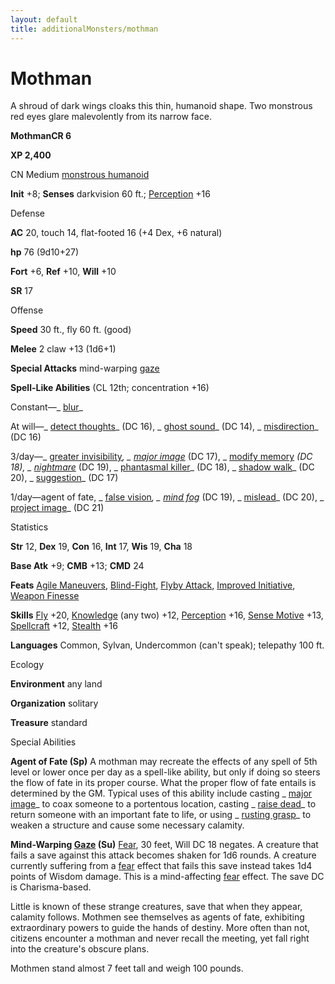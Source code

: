 ```yaml
---
layout: default
title: additionalMonsters/mothman
---
```

# Mothman

A shroud of dark wings cloaks this thin, humanoid shape. Two monstrous red eyes glare malevolently from its narrow face.

**MothmanCR 6**

**XP 2,400**

CN Medium [monstrous humanoid](monsters/creatureTypes#_monstrous-humanoid)

**Init** +8; **Senses** darkvision 60 ft.; [Perception](additionalMonsters/../skills/perception#_perception) +16

Defense

**AC** 20, touch 14, flat-footed 16 (+4 Dex, +6 natural)

**hp** 76 (9d10+27)

**Fort** +6, **Ref** +10, **Will** +10

**SR** 17

Offense

**Speed** 30 ft., fly 60 ft. (good)

**Melee** 2 claw +13 (1d6+1)

**Special Attacks** mind-warping [gaze](monsters/universalMonsterRules#_gaze)

**Spell-Like Abilities** (CL 12th; concentration +16)

Constant—_ [blur](additionalMonsters/../spells/blur#_blur)_

At will—_ [detect thoughts](additionalMonsters/../spells/detectThoughts#_detect-thoughts)_ (DC 16), _ [ghost sound](additionalMonsters/../spells/ghostSound#_ghost-sound)_ (DC 14), _ [misdirection](additionalMonsters/../spells/misdirection#_misdirection)_ (DC 16)

3/day—_ [greater invisibility](additionalMonsters/../spells/invisibility#_invisibility-greater)_, _ [major image](additionalMonsters/../spells/majorImage#_major-image)_ (DC 17), _ [modify memory](additionalMonsters/../spells/modifyMemory#_modify-memory) _(DC 18), _ [nightmare](additionalMonsters/../spells/nightmare#_nightmare)_ (DC 19), _ [phantasmal killer](additionalMonsters/../spells/phantasmalKiller#_phantasmal-killer)_ (DC 18), _ [shadow walk](additionalMonsters/../spells/shadowWalk#_shadow-walk)_ (DC 20), _ [suggestion](additionalMonsters/../spells/suggestion#_suggestion)_ (DC 17)

1/day—agent of fate, _ [false vision](additionalMonsters/../spells/falseVision#_false-vision)_, _ [mind fog](additionalMonsters/../spells/mindFog#_mind-fog)_ (DC 19), _ [mislead](additionalMonsters/../spells/mislead#_mislead)_ (DC 20), _ [project image](additionalMonsters/../spells/projectImage#_project-image)_ (DC 21)

Statistics

**Str** 12, **Dex** 19, **Con** 16, **Int** 17, **Wis** 19, **Cha** 18

**Base Atk** +9; **CMB** +13; **CMD** 24

**Feats** [Agile Maneuvers](additionalMonsters/../feats#_agile-maneuvers), [Blind-Fight](additionalMonsters/../feats#_blind-fight), [Flyby Attack](additionalMonsters/../monsters/monsterFeats#_flyby-attack), [Improved Initiative](additionalMonsters/../feats#_improved-initiative), [Weapon Finesse](additionalMonsters/../feats#_weapon-finesse)

**Skills** [Fly](additionalMonsters/../skills/fly#_fly) +20, [Knowledge](additionalMonsters/../skills/knowledge#_knowledge) (any two) +12, [Perception](additionalMonsters/../skills/perception#_perception) +16, [Sense Motive](additionalMonsters/../skills/senseMotive#_sense-motive) +13, [Spellcraft](additionalMonsters/../skills/spellcraft#_spellcraft) +12, [Stealth](additionalMonsters/../skills/stealth#_stealth) +16

**Languages** Common, Sylvan, Undercommon (can't speak); telepathy 100 ft.

Ecology

**Environment** any land

**Organization** solitary

**Treasure** standard

Special Abilities

**Agent of Fate (Sp)** A mothman may recreate the effects of any spell of 5th level or lower once per day as a spell-like ability, but only if doing so steers the flow of fate in its proper course. What the proper flow of fate entails is determined by the GM. Typical uses of this ability include casting _ [major image](additionalMonsters/../spells/majorImage#_major-image)_ to coax someone to a portentous location, casting _ [raise dead](additionalMonsters/../spells/raiseDead#_raise-dead)_ to return someone with an important fate to life, or using _ [rusting grasp](additionalMonsters/../spells/rustingGrasp#_rusting-grasp)_ to weaken a structure and cause some necessary calamity.

**Mind-Warping [Gaze](monsters/universalMonsterRules#_gaze) (Su)** [Fear](monsters/universalMonsterRules#_fear-(su-or-sp)), 30 feet, Will DC 18 negates. A creature that fails a save against this attack becomes shaken for 1d6 rounds. A creature currently suffering from a [fear](monsters/universalMonsterRules#_fear-(su-or-sp)) effect that fails this save instead takes 1d4 points of Wisdom damage. This is a mind-affecting [fear](monsters/universalMonsterRules#_fear-(su-or-sp)) effect. The save DC is Charisma-based.

Little is known of these strange creatures, save that when they appear, calamity follows. Mothmen see themselves as agents of fate, exhibiting extraordinary powers to guide the hands of destiny. More often than not, citizens encounter a mothman and never recall the meeting, yet fall right into the creature's obscure plans.

Mothmen stand almost 7 feet tall and weigh 100 pounds.

